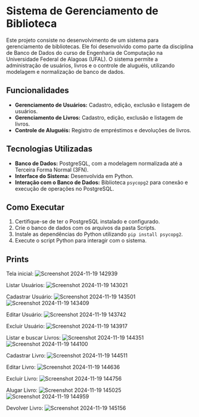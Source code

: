 # Sistema de Gerenciamento de Biblioteca

Este projeto consiste no desenvolvimento de um sistema para gerenciamento de bibliotecas. Ele foi desenvolvido como parte da disciplina de Banco de Dados do curso de Engenharia de Computação na Universidade Federal de Alagoas (UFAL). O sistema permite a administração de usuários, livros e o controle de aluguéis, utilizando modelagem e normalização de banco de dados.

## Funcionalidades

- **Gerenciamento de Usuários:** Cadastro, edição, exclusão e listagem de usuários.
- **Gerenciamento de Livros:** Cadastro, edição, exclusão e listagem de livros.
- **Controle de Aluguéis:** Registro de empréstimos e devoluções de livros.
  
## Tecnologias Utilizadas

- **Banco de Dados:** PostgreSQL, com a modelagem normalizada até a Terceira Forma Normal (3FN).
- **Interface do Sistema:** Desenvolvida em Python.
- **Interação com o Banco de Dados:** Biblioteca `psycopg2` para conexão e execução de operações no PostgreSQL.

## Como Executar

1. Certifique-se de ter o PostgreSQL instalado e configurado.
2. Crie o banco de dados com os arquivos da pasta Scripts.
3. Instale as dependências do Python utilizando `pip install psycopg2`.
4. Execute o script Python para interagir com o sistema.

## Prints
Tela inicial:
![Screenshot 2024-11-19 142939](https://github.com/user-attachments/assets/0f9e1a38-03c1-439f-8781-b3fd10eb5043)

Listar Usuários:
![Screenshot 2024-11-19 143021](https://github.com/user-attachments/assets/006eaf2d-a029-42c0-ba8b-367d69d56d8c)

Cadastrar Usuário:
![Screenshot 2024-11-19 143501](https://github.com/user-attachments/assets/a168cc49-55b7-47b9-a268-1bdb7b35f8a2)
![Screenshot 2024-11-19 143409](https://github.com/user-attachments/assets/4b29c1fa-0df0-4f4a-a674-623e19c5a384)

Editar Usuário:
![Screenshot 2024-11-19 143742](https://github.com/user-attachments/assets/65799484-d09e-4be5-9cf1-d3518af12ca2)

Excluir Usuário:
![Screenshot 2024-11-19 143917](https://github.com/user-attachments/assets/d32eae07-c599-43ba-aaf2-ffec9b279de3)

Listar e buscar Livros:
![Screenshot 2024-11-19 144351](https://github.com/user-attachments/assets/10335ec2-0d2e-4059-b1c7-3299d7747ffa)
![Screenshot 2024-11-19 144100](https://github.com/user-attachments/assets/9eda4c72-b056-42cc-bbd1-5e10b62a6f46)

Cadastrar Livro:
![Screenshot 2024-11-19 144511](https://github.com/user-attachments/assets/be5ab945-f715-4218-abe0-00533cb7fee3)

Editar Livro:
![Screenshot 2024-11-19 144636](https://github.com/user-attachments/assets/1ebe82fe-8da7-4afe-aa1a-db685e5704c2)

Excluir Livro:
![Screenshot 2024-11-19 144756](https://github.com/user-attachments/assets/57e455da-8ee5-4cba-b649-1ae0af9cc57a)

Alugar Livro:
![Screenshot 2024-11-19 145025](https://github.com/user-attachments/assets/94eaa404-9008-4fbb-b11a-ba9f76abcf91)
![Screenshot 2024-11-19 144959](https://github.com/user-attachments/assets/f879cdd5-86c6-4d03-9fd6-977d156da0e3)

Devolver Livro:
![Screenshot 2024-11-19 145156](https://github.com/user-attachments/assets/9d21ec65-32f5-4810-bfc3-7bffd4c858af)


















 
 
